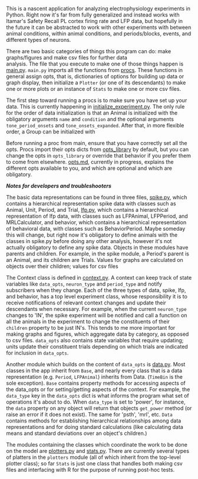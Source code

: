 This is a nascent application for analyzing electrophysiology experiments in Python.  Right now it's far from 
fully generalized and instead works with Itamar's Safety Recall PL cortex firing rate and LFP data, but hopefully in 
the future it can be abstracted to work with other experiments with between animal conditions, within animal 
conditions, and periods/blocks, events, and different types of neurons.

There are two basic categories of things this program can do: make graphs/figures and make csv files for further data  
analysis. The file that you execute to make one of those things happen is [main.py](main.py).  `main.py` imports all the 
functions from [procs](procs.py).  These functions in general assign opts, that is, dictionaries of options for building up data 
or graph display, then initialize a `Plotter` (or one of its descendants) to make one or more plots or an instance of 
`Stats` to make one or more csv files.  

The first step toward running a procs is to make sure you have set up your data.  This is currently happening in 
[initialize_experiment.py](initialize_experiment.py). The only rule for the order of data initialization is that an 
Animal is initialized with the obligatory arguments `name` and `condition` and the optional arguments 
`tone_period_onsets` and `tone_onsets_expanded`. After that, in more flexible order, a Group can be initialized with 

Before running a proc from main, ensure that you have correctly set all the opts.  Procs import their opts dicts from 
[opts_library](opts_library.py) by default, but you can change the opts in `opts_library` or override that behavior 
if you prefer them to come from elsewhere.  [opts.md](opts.md), currently in progress, explains the different opts 
available to you, and which are optional and which are obligatory.



***Notes for developers and troubleshooters***

The basic data representations can be found in three files, [spike.py](spike.py), which contains a hierarchical representation 
spike data with classes such as Animal, Unit, Period, and Trial, [lfp.py](lfp.py), which contains a hierarchical representation of
lfp data, with classes such as LFPAnimal, LFPPeriod, and MRLCalculator, and behavior, which contains a hierarchical representation
of behavioral data, with classes such as BehaviorPeriod.  Maybe someday this will change, but right now it's obligatory 
to define animals with the classes in spike.py before doing any other analysis, however it's not actually obligatory to 
define any spike data. Objects in these modules have parents and children.  For example, in the spike module, a Period's parent 
is an Animal, and its children are Trials.  Values for graphs are calculated on objects over their children; values for csv files

The Context class is defined in [context.py](context.py).  A context can keep track of state variables like `data_opts`, 
`neuron_type` and `period_type` and notify subscribers when they change. Each of the three types of data, spike, lfp, and
behavior, has a top level experiment class, whose responsibility it is to receive notifications of relevant context 
changes and update their descendants when necessary.  For example, when the current `neuron_type` changes to 'IN', the 
spike experiment will be notified and call a function on all the animals in the experiment to change the constituents of their `children` 
property to be just IN's.  This tends to me more important for making graphs and figures, which aggregate data by category, as 
opposed to csv files. `data_opts` also contains state variables that require updating; units update their constituent trials
depending on which trials are indicated for inclusion in `data_opts`.

Another module which builds on the content of `data_opts` is [data.py](data.py).  Most classes in the app inherit from 
`Base`, and nearly every class that is a data representation (e.g. `Period`, `LFPAnimal`) inherits from Data. (`TimeBin` 
is the sole exception).  `Base` contains property methods for accessing aspects of the data_opts or for setting/getting
aspects of the context.  For example, the `data_type` key in the `data_opts` dict is what informs the program what set 
of operations it's about to do. When `data_type` is set to 'power', for instance, the `data` property on any object will
return that objects `get_power` method (or raise an error if it does not exist).  The same for 'psth', 'mrl', etc. 
`Data` contains methods for establishing hierarchical relationships among data representations 
and for doing standard calculations (like calculating data means and standard deviations over an object's children.)

The modules containing the classes which coordinate the work to be done on the model are [plotters.py](plotters.py) and 
[stats.py](stats.py).  There are currently several types of platters in the `plotters` module (all of which inherit from
the top-level plotter class); so far `Stats` is just one class that handles both making csv files and interfacing with R for 
the purpose of running post-hoc tests.





